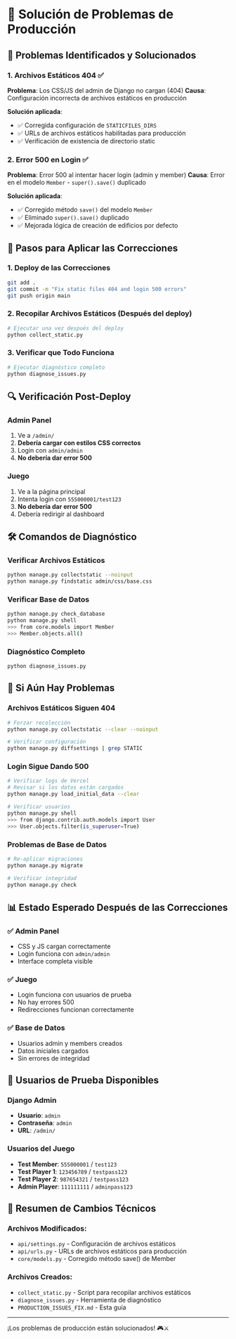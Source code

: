 # 🔧 Solución de Problemas de Producción

## 🚨 Problemas Identificados y Solucionados

### 1. **Archivos Estáticos 404** ✅
**Problema**: Los CSS/JS del admin de Django no cargan (404)
**Causa**: Configuración incorrecta de archivos estáticos en producción

**Solución aplicada**:
- ✅ Corregida configuración de `STATICFILES_DIRS`
- ✅ URLs de archivos estáticos habilitadas para producción
- ✅ Verificación de existencia de directorio static

### 2. **Error 500 en Login** ✅
**Problema**: Error 500 al intentar hacer login (admin y member)
**Causa**: Error en el modelo `Member` - `super().save()` duplicado

**Solución aplicada**:
- ✅ Corregido método `save()` del modelo `Member`
- ✅ Eliminado `super().save()` duplicado
- ✅ Mejorada lógica de creación de edificios por defecto

## 🚀 Pasos para Aplicar las Correcciones

### 1. **Deploy de las Correcciones**
```bash
git add .
git commit -m "Fix static files 404 and login 500 errors"
git push origin main
```

### 2. **Recopilar Archivos Estáticos** (Después del deploy)
```bash
# Ejecutar una vez después del deploy
python collect_static.py
```

### 3. **Verificar que Todo Funciona**
```bash
# Ejecutar diagnóstico completo
python diagnose_issues.py
```

## 🔍 Verificación Post-Deploy

### **Admin Panel**
1. Ve a `/admin/`
2. **Debería cargar con estilos CSS correctos**
3. Login con `admin/admin`
4. **No debería dar error 500**

### **Juego**
1. Ve a la página principal
2. Intenta login con `555000001/test123`
3. **No debería dar error 500**
4. Debería redirigir al dashboard

## 🛠️ Comandos de Diagnóstico

### **Verificar Archivos Estáticos**
```bash
python manage.py collectstatic --noinput
python manage.py findstatic admin/css/base.css
```

### **Verificar Base de Datos**
```bash
python manage.py check_database
python manage.py shell
>>> from core.models import Member
>>> Member.objects.all()
```

### **Diagnóstico Completo**
```bash
python diagnose_issues.py
```

## 🚨 Si Aún Hay Problemas

### **Archivos Estáticos Siguen 404**
```bash
# Forzar recolección
python manage.py collectstatic --clear --noinput

# Verificar configuración
python manage.py diffsettings | grep STATIC
```

### **Login Sigue Dando 500**
```bash
# Verificar logs de Vercel
# Revisar si los datos están cargados
python manage.py load_initial_data --clear

# Verificar usuarios
python manage.py shell
>>> from django.contrib.auth.models import User
>>> User.objects.filter(is_superuser=True)
```

### **Problemas de Base de Datos**
```bash
# Re-aplicar migraciones
python manage.py migrate

# Verificar integridad
python manage.py check
```

## 📊 Estado Esperado Después de las Correcciones

### ✅ **Admin Panel**
- CSS y JS cargan correctamente
- Login funciona con `admin/admin`
- Interface completa visible

### ✅ **Juego**
- Login funciona con usuarios de prueba
- No hay errores 500
- Redirecciones funcionan correctamente

### ✅ **Base de Datos**
- Usuarios admin y members creados
- Datos iniciales cargados
- Sin errores de integridad

## 👤 Usuarios de Prueba Disponibles

### Django Admin
- **Usuario**: `admin`
- **Contraseña**: `admin`
- **URL**: `/admin/`

### Usuarios del Juego
- **Test Member**: `555000001` / `test123`
- **Test Player 1**: `123456789` / `testpass123`
- **Test Player 2**: `987654321` / `testpass123`
- **Admin Player**: `111111111` / `adminpass123`

## 🎯 Resumen de Cambios Técnicos

### **Archivos Modificados**:
- `api/settings.py` - Configuración de archivos estáticos
- `api/urls.py` - URLs de archivos estáticos para producción
- `core/models.py` - Corregido método save() de Member

### **Archivos Creados**:
- `collect_static.py` - Script para recopilar archivos estáticos
- `diagnose_issues.py` - Herramienta de diagnóstico
- `PRODUCTION_ISSUES_FIX.md` - Esta guía

---

¡Los problemas de producción están solucionados! 🎮⚔️

